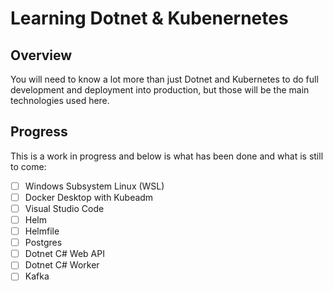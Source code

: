 # Learning Dotnet & Kubenernetes

## Overview

You will need to know a lot more than just Dotnet and Kubernetes to do full development and deployment into production, but those will be the main technologies used here. 

## Progress

This is a work in progress and below is what has been done and what is still to come:

- [ ] Windows Subsystem Linux (WSL)
- [ ] Docker Desktop with Kubeadm
- [ ] Visual Studio Code
- [ ] Helm
- [ ] Helmfile
- [ ] Postgres
- [ ] Dotnet C# Web API
- [ ] Dotnet C# Worker
- [ ] Kafka